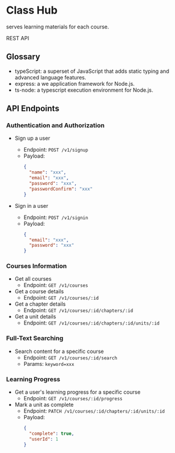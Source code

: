 # Class Hub

serves learning materials for each course.

REST API

## Glossary
- typeScript: a superset of JavaScript that adds static typing and advanced language features.
- express: a we application framework for Node.js.
- ts-node: a typescript execution environment for Node.js.

## API Endpoints
### Authentication and Authorization
- Sign up a user
  - Endpoint: `POST /v1/signup` 
  - Payload:
    ```json
    {
      "name": "xxx",
      "email": "xxx",
      "password": "xxx",
      "passwordConfirm": "xxx"
    }
    ```

- Sign in a user
  - Endpoint: `POST /v1/signin`
  - Payload:
    ```json
    {
      "email": "xxx",
      "password": "xxx"
    }
    ```

### Courses Information
- Get all courses
  - Endpoint: `GET /v1/courses`
- Get a course details
  - Endpoint: `GET /v1/courses/:id`
- Get a chapter details
  - Endpoint: `GET /v1/courses/:id/chapters/:id`
- Get a unit details
  - Endpoint: `GET /v1/courses/:id/chapters/:id/units/:id`

### Full-Text Searching
- Search content for a specific course
  - Endpoint: `GET /v1/courses/:id/search`
  - Params: `keyword=xxx`

### Learning Progress
- Get a user's learning progress for a specific course 
  - Endpoint: `GET /v1/courses/:id/progress`
- Mark a unit as complete
  - Endpoint: `PATCH /v1/courses/:id/chapters/:id/units/:id`
  - Payload:
    ```json
    {
      "complete": true,
      "userId": 1
    }
    ```
